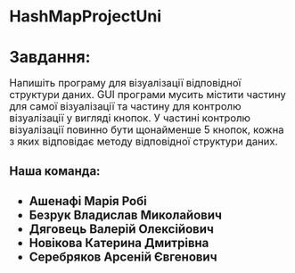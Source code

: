 # HashMapProjectUni
<h1>Завдання:</h1>
<p style="font-size: 18px">Напишіть програму для візуалізації відповідної структури даних. GUI програми мусить містити частину для самої
візуалізації та частину для контролю візуалізації у вигляді кнопок. У частині контролю
візуалізації повинно бути щонайменше 5 кнопок, кожна з яких відповідає методу відповідної структури даних.</p>

<h2>Наша команда:<h2>
<ul>
    <li>Ашенафі Марія Робі</li>
    <li>Безрук Владислав Миколайович</li>
    <li>Дяговець Валерій Олексійович</li>
    <li>Новікова Катерина Дмитрівна</li>
    <li>Серебряков Арсеній Євгенович</li>
</ul>

